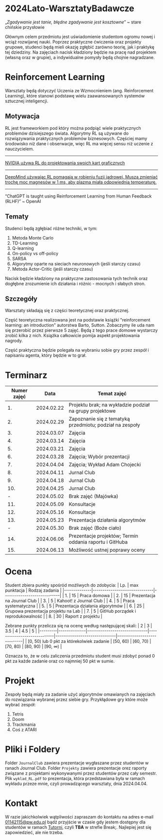 # 2024Lato-WarsztatyBadawcze

„*Zgadywanie jest tanie, błędne zgadywanie jest kosztowne*” ~ stare chińskie przysłowie

Głównym celem przedmiotu jest uświadomienie studentom ogromu nowej i wciąż rozwijanej nauki. Poprzez praktyczne ćwiczenia oraz projekty grupowe, studenci będą mieli okazję zgłębić zarówno teorię, jak i praktykę tej dziedziny. Na zajęciach nacisk kładziony będzie na pracę nad projektem (własną oraz w grupie), a indywidualne pomysły będą chojnie nagradzane.

# Reinforcement Learning

Warsztaty będą dotyczyć Uczenia ze Wzmocnieniem (ang. Reinforcement Learning), które stanowi podstawę wielu zaawansowanych systemów sztucznej inteligencji.

## Motywacja

RL jest frameworkiem pod który można podpiąć wiele praktycznych problemów dzisiejszego świata. Algorytmy RL są używane do rozwiązywania praktycznych problemów biznesowych. Częściej mamy środowisko niż dane i obserwacje, więc RL ma więcej sensu niż uczenie z nauczycielem.

---

[NVIDIA używa RL do projektowania swoich kart graficznych](https://arxiv.org/abs/2205.07000)

---

[DeepMind używając RL pomagają w robieniu fuzji jądrowej. Muszą zmieniać trochę moc magnesów w 1 ms, aby plazma miała odpowiednią temperaturę.](https://www.nature.com/articles/s41586-021-04301-9)

---

“ChatGPT is taught using Reinforcement Learning from Human Feedback (RLHF)” ~ OpenAI

## Tematy

Studenci będą zgłębiać różne techniki, w tym:

1. Metoda Monte Carlo
2. TD-Learning
2. Q-learning
3. On-policy vs off-policy
4. SARSA
3. Algorytmy oparte na sieciach neuronowych (jeśli starczy czasu)
4. Metoda Actor-Critic (jeśli starczy czasu)

Nacisk będzie kładziony na praktyczne zastosowania tych technik oraz dogłębne zrozumienie ich działania i różnic - mocnych i słabych stron.

## Szczegóły

Warsztaty składają się z części teoretycznej oraz praktycznej.

Część teoretyczna realizowana jest na podstawie książki "reinforcement learning: an introduction" autorstwa Barto, Sutton. Zobaczymy ile uda nam się przerobić przez pierwsze 5 zajęć. Będą z tego prace domowe wystarczy zrobić kilka z nich. Książka całkowicie pomija aspekt projektowania nagrody.

Część praktyczna będzie polegała na wybraniu sobie gry przez zespół i napisaniu agenta, który będzie w to grał.


# Terminarz

|        Numer zajęć        |Data                          |Temat zajęć                         |
|--------------|-------------------------------|-----------------------------|
|1.|2024.02.22|Projektu brak; na wykładzie podział na grupy projektowe|
|2.|2024.02.29|Zapoznanie się z tematyką przedmiotu; podział na zespoły|
|3.|2024.03.07|Zajęcia|
|4.|2024.03.14|Zajęcia|
|5.|2024.03.21|Zajęcia|
|6.|2024.03.28|Zajęcia; Wybór prezentacji|
|7.|2024.04.04|Zajęcia; Wykład Adam Chojecki|
|8.|2024.04.11|Jurnal Club|
|9.|2024.04.18|Jurnal Club|
|10.|2024.04.25|Jurnal Club|
|-|2024.05.02|Brak zajęć (Majówka)|
|11.|2024.05.09|Konsultacje|
|12.|2024.05.16|Konsultacje|
|13.|2024.05.23|Prezentacja działania algorytmów|
|-|2024.05.30|Brak zajęć (Boże ciało)|
|14.|2024.06.06|Prezentacje projektów; Termin oddania raportu i GitHuba|
|15.|2024.06.13|Możliwość ustnej poprawy oceny|


# Ocena

Student zbiera punkty spośród możliwych do zdobycia:
| Lp. | max punktacja | Rodzaj zadania |
|--------------|-------------------------------|-----------------------------|
| 1. | 15 | Praca domowa |
| 2. | 15 | Prezentacja na Journal Club |
| 3. | 5 | Kahoot! z Journal Club |
| 4. | 5 | Praca systematyczna |
| 5. | 5 | Prezentacja działania algorytmów |
| 6. | 25 | Grupowa prezentacja projektu na Lab |
| 7. | 5 | GitHub porządek i reprodukowalność |
| 8. | 30 | Raport z projektu |

Zebrane punkty przelicza się na ocenę według następującej skali:
| 2 | 3 | 3.5 | 4 | 4.5 | 5 |
|---------|--------------|-------------------------------|-----------------------------|-------------------------------|-----------------------------|
| [0, 50) lub 0 pkt za którekolwiek zadanie | [50, 60) | [60, 70) | [70, 80) | [80, 90) | [90, $\infty$) |

Oznacza to, że w celu zaliczenia przedmiotu student musi zdobyć ponad 0 pkt za każde zadanie oraz co najmniej 50 pkt w sumie.

# Projekt

Zespoły będą miały za zadanie użyć algorytmów omawianych na zajęciach do rozwiązania wybranej przez siebie gry. Przykłądowe gry które może wybrać zespół:

1. Tetris
2. Doom
3. Trackmania
4. Coś z ATARI

# Pliki i Foldery

Folder `JournalClub` zawiera prezentacje wygłaszane przez studentów w ranach Journal Club.
Folder `Projekty` zawiera prezentacje orez raporty związane z projektami wykonywanymi przez studentów przez cały semestr.
Plik `wyklad_RL.pdf` to prezentacja, która przedstawiana była w ramach wykładu przeze mnie, czyli prowadzącego warsztaty, dnia 2024.04.04.

# Kontakt

W razie jakichkolwiek wątpliwości zapraszam do kontaktu na adres e-mail 01142115@pw.edu.pl bądź przyjście w czasie gdy jestem dostępny dla studentów w ramach [Tutorni](https://docs.google.com/spreadsheets/d/1Jl2q1mRT4KoS1ojrOxRr_x0bP_rbsIl-yeA14u2Zq0E/edit#gid=1035883871), czyli **TBA** w strefie Break;. Najlepiej jest się zapowiedzieć, ale nie trzeba.

